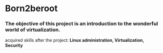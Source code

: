 # Born2beroot

### The objective of this project is an introduction to the wonderful world of virtualization.

acquired skills after the project: **Linux administration, Virtualization, Security**
